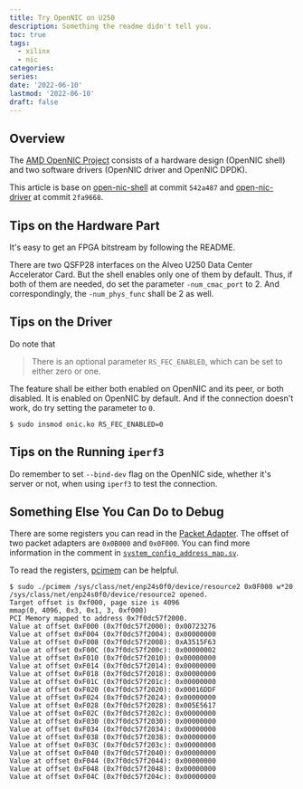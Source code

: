 ```yaml
---
title: Try OpenNIC on U250
description: Something the readme didn't tell you.
toc: true
tags:
  - xilinx
  - nic
categories:
series:
date: '2022-06-10'
lastmod: '2022-06-10'
draft: false
---
```


## Overview

The [AMD OpenNIC Project](https://github.com/Xilinx/open-nic) consists of a
hardware design (OpenNIC shell) and two software drivers (OpenNIC driver and
OpenNIC DPDK).

This article is base on [open-nic-shell](https://github.com/Xilinx/open-nic-shell/tree/542a487049b454235bc82ebc52d5511a38b8623c) at commit `542a487` and [open-nic-driver](https://github.com/Xilinx/open-nic-driver/tree/2fa96685de279a60a4257c3ac36625275e91ff37) at commit `2fa9668`.

## Tips on the Hardware Part

It's easy to get an FPGA bitstream by following the README.

There are two QSFP28 interfaces on the Alveo U250 Data Center Accelerator Card.
But the shell enables only one of them by default.
Thus, if both of them are needed, do set the parameter `-num_cmac_port` to 2.
And correspondingly, the `-num_phys_func` shall be 2 as well.

## Tips on the Driver

Do note that

> There is an optional parameter `RS_FEC_ENABLED`, which can be set to either zero or one.

The feature shall be either both enabled on OpenNIC and its peer, or both disabled.
It is enabled on OpenNIC by default.
And if the connection doesn't work, do try setting the parameter to `0`.

``` console
$ sudo insmod onic.ko RS_FEC_ENABLED=0
```

## Tips on the Running `iperf3`

Do remember to set `--bind-dev` flag on the OpenNIC side, whether it's server or not, when using `iperf3` to test the connection.

## Something Else You Can Do to Debug

There are some registers you can read in the [Packet Adapter](https://github.com/Xilinx/open-nic-shell/blob/542a487049b454235bc82ebc52d5511a38b8623c/src/packet_adapter/packet_adapter_register.v).
The offset of two packet adapters are `0x0B000` and `0x0F000`.
You can find more information in the comment in [`system_config_address_map.sv`](https://github.com/Xilinx/open-nic-shell/blob/542a487049b454235bc82ebc52d5511a38b8623c/src/system_config/system_config_address_map.sv).

To read the registers, [pcimem](https://github.com/billfarrow/pcimem) can be helpful.
``` console
$ sudo ./pcimem /sys/class/net/enp24s0f0/device/resource2 0x0F000 w*20
/sys/class/net/enp24s0f0/device/resource2 opened.
Target offset is 0xf000, page size is 4096
mmap(0, 4096, 0x3, 0x1, 3, 0xf000)
PCI Memory mapped to address 0x7f0dc57f2000.
Value at offset 0xF000 (0x7f0dc57f2000): 0x00723276
Value at offset 0xF004 (0x7f0dc57f2004): 0x00000000
Value at offset 0xF008 (0x7f0dc57f2008): 0xA3515F63
Value at offset 0xF00C (0x7f0dc57f200c): 0x00000002
Value at offset 0xF010 (0x7f0dc57f2010): 0x00000000
Value at offset 0xF014 (0x7f0dc57f2014): 0x00000000
Value at offset 0xF018 (0x7f0dc57f2018): 0x00000000
Value at offset 0xF01C (0x7f0dc57f201c): 0x00000000
Value at offset 0xF020 (0x7f0dc57f2020): 0x00016DDF
Value at offset 0xF024 (0x7f0dc57f2024): 0x00000000
Value at offset 0xF028 (0x7f0dc57f2028): 0x005E5617
Value at offset 0xF02C (0x7f0dc57f202c): 0x00000000
Value at offset 0xF030 (0x7f0dc57f2030): 0x00000000
Value at offset 0xF034 (0x7f0dc57f2034): 0x00000000
Value at offset 0xF038 (0x7f0dc57f2038): 0x00000000
Value at offset 0xF03C (0x7f0dc57f203c): 0x00000000
Value at offset 0xF040 (0x7f0dc57f2040): 0x00000000
Value at offset 0xF044 (0x7f0dc57f2044): 0x00000000
Value at offset 0xF048 (0x7f0dc57f2048): 0x00000000
Value at offset 0xF04C (0x7f0dc57f204c): 0x00000000
```

